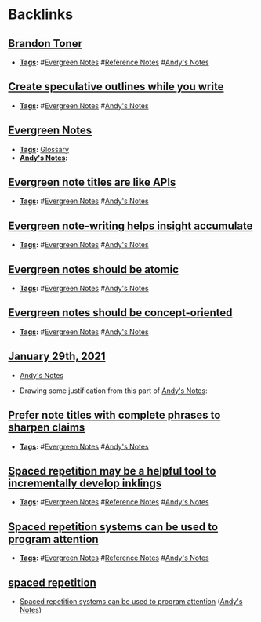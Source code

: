 
# Backlinks
## [Brandon Toner](<Brandon Toner.md>)
- **[Tags](<Tags.md>):** #[Evergreen Notes](<Evergreen Notes.md>) #[Reference Notes](<Reference Notes.md>) #[Andy's Notes](<Andy's Notes.md>)

## [Create speculative outlines while you write](<Create speculative outlines while you write.md>)
- **[Tags](<Tags.md>):** #[Evergreen Notes](<Evergreen Notes.md>) #[Andy's Notes](<Andy's Notes.md>)

## [Evergreen Notes](<Evergreen Notes.md>)
- **[Tags](<Tags.md>):** [Glossary](<Glossary.md>)
- **[Andy's Notes](<Andy's Notes.md>):**

## [Evergreen note titles are like APIs](<Evergreen note titles are like APIs.md>)
- **[Tags](<Tags.md>):** #[Evergreen Notes](<Evergreen Notes.md>) #[Andy's Notes](<Andy's Notes.md>)

## [Evergreen note-writing helps insight accumulate](<Evergreen note-writing helps insight accumulate.md>)
- **[Tags](<Tags.md>):** #[Evergreen Notes](<Evergreen Notes.md>) #[Andy's Notes](<Andy's Notes.md>)

## [Evergreen notes should be atomic](<Evergreen notes should be atomic.md>)
- **[Tags](<Tags.md>):** #[Evergreen Notes](<Evergreen Notes.md>) #[Andy's Notes](<Andy's Notes.md>)

## [Evergreen notes should be concept-oriented](<Evergreen notes should be concept-oriented.md>)
- **[Tags](<Tags.md>):** #[Evergreen Notes](<Evergreen Notes.md>) #[Andy's Notes](<Andy's Notes.md>)

## [January 29th, 2021](<January 29th, 2021.md>)
- [Andy's Notes](<Andy's Notes.md>)

- Drawing some justification from this part of [Andy's Notes](<Andy's Notes.md>):

## [Prefer note titles with complete phrases to sharpen claims](<Prefer note titles with complete phrases to sharpen claims.md>)
- **[Tags](<Tags.md>):** #[Evergreen Notes](<Evergreen Notes.md>) #[Andy's Notes](<Andy's Notes.md>)

## [Spaced repetition may be a helpful tool to incrementally develop inklings](<Spaced repetition may be a helpful tool to incrementally develop inklings.md>)
- **[Tags](<Tags.md>):** #[Evergreen Notes](<Evergreen Notes.md>) #[Reference Notes](<Reference Notes.md>) #[Andy's Notes](<Andy's Notes.md>)

## [Spaced repetition systems can be used to program attention](<Spaced repetition systems can be used to program attention.md>)
- **[Tags](<Tags.md>):** #[Evergreen Notes](<Evergreen Notes.md>) #[Reference Notes](<Reference Notes.md>) #[Andy's Notes](<Andy's Notes.md>)

## [spaced repetition](<spaced repetition.md>)
- [Spaced repetition systems can be used to program attention](<Spaced repetition systems can be used to program attention.md>) ([Andy's Notes](<Andy's Notes.md>))

